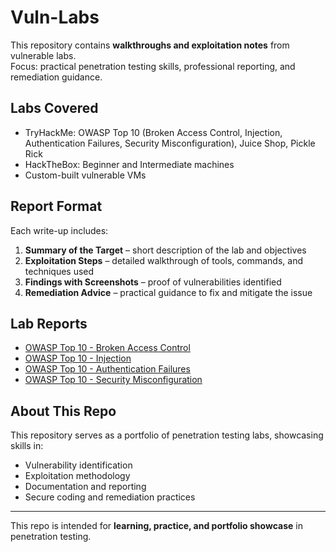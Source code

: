 # Vuln-Labs

This repository contains **walkthroughs and exploitation notes** from vulnerable labs.  
Focus: practical penetration testing skills, professional reporting, and remediation guidance.

## Labs Covered
- TryHackMe: OWASP Top 10 (Broken Access Control, Injection, Authentication Failures, Security Misconfiguration), Juice Shop, Pickle Rick  
- HackTheBox: Beginner and Intermediate machines  
- Custom-built vulnerable VMs  

## Report Format
Each write-up includes:
1. **Summary of the Target** – short description of the lab and objectives  
2. **Exploitation Steps** – detailed walkthrough of tools, commands, and techniques used  
3. **Findings with Screenshots** – proof of vulnerabilities identified  
4. **Remediation Advice** – practical guidance to fix and mitigate the issue  

## Lab Reports
- [OWASP Top 10 - Broken Access Control](OWASP-Top10-Broken-Access-Control.md)  
- [OWASP Top 10 - Injection](OWASP-Top10-Injection.md)  
- [OWASP Top 10 - Authentication Failures](OWASP-Top10-Authentication-Failures.md)  
- [OWASP Top 10 - Security Misconfiguration](OWASP-Top10-Security-Misconfiguration.md)  

## About This Repo
This repository serves as a portfolio of penetration testing labs, showcasing skills in:
- Vulnerability identification  
- Exploitation methodology  
- Documentation and reporting  
- Secure coding and remediation practices  

---

This repo is intended for **learning, practice, and portfolio showcase** in penetration testing.
